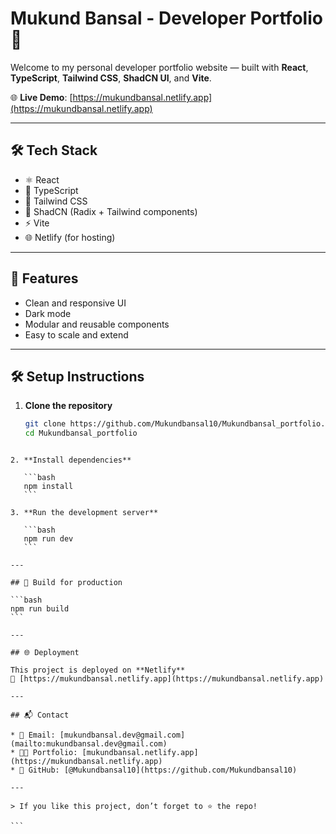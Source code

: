# Mukund Bansal - Developer Portfolio 🚀

Welcome to my personal developer portfolio website — built with **React**, **TypeScript**, **Tailwind CSS**, **ShadCN UI**, and **Vite**.

🌐 **Live Demo**: [https://mukundbansal.netlify.app](https://mukundbansal.netlify.app)

---

## 🛠 Tech Stack

- ⚛️ React
- 🧠 TypeScript
- 💨 Tailwind CSS
- 💎 ShadCN (Radix + Tailwind components)
- ⚡ Vite
- 🌐 Netlify (for hosting)

---

## 🚀 Features

- Clean and responsive UI  
- Dark mode  
- Modular and reusable components  
- Easy to scale and extend

---

## 🛠 Setup Instructions

1. **Clone the repository**  
   ```bash
   git clone https://github.com/Mukundbansal10/Mukundbansal_portfolio.git
   cd Mukundbansal_portfolio
````

2. **Install dependencies**

   ```bash
   npm install
   ```

3. **Run the development server**

   ```bash
   npm run dev
   ```

---

## 🧪 Build for production

```bash
npm run build
```

---

## 🌐 Deployment

This project is deployed on **Netlify**
🔗 [https://mukundbansal.netlify.app](https://mukundbansal.netlify.app)

---

## 📬 Contact

* 📧 Email: [mukundbansal.dev@gmail.com](mailto:mukundbansal.dev@gmail.com)
* 🧑‍💻 Portfolio: [mukundbansal.netlify.app](https://mukundbansal.netlify.app)
* 🐙 GitHub: [@Mukundbansal10](https://github.com/Mukundbansal10)

---

> If you like this project, don’t forget to ⭐ the repo!

```
